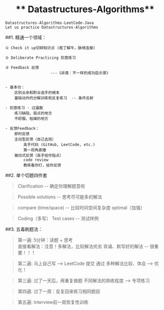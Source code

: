 # <center>** Datastructures-Algorithms**</center>
    Datastructures-Algorithms-LeetCode-Java
    Let us practice Datastructures-Algorithms

##1. 精通一个领域：

    ① Check it up切碎知识点 (庖丁解牛，脉络连接)
    
    ② Deliberate Practicing 刻意练习
    
    ③ Feedback 反馈
                        ---《异类：不一样的成功启示录》
         
                        
    - 基本功：
        区别业余和职业选手的根本
        基础动作的分解训练和反复练习  -- 条件反射
        
    - 刻意练习 - 过遍数
        练习缺陷、弱点的地方
        不舒服、枯燥的地方
        
    - 反馈Feedback：
        即时反馈 
        主动型反馈（自己去找） 
            高手代码 (GitHub, LeetCode, etc.)  
            第一视角直播 
        被动式反馈（高手给你指点） 
            code review 
            教练看你打，给你反馈

##2. 单个切题四件套

> Clarification -- 确定你理解题意啦
    
>Possible solutions -- 思考尽可能多的解法
    
>compare (time/space) -- 比较时间空间复杂度
        optimal（加强） 

>Coding（多写） 
  Test cases -- 测试样例

##3. 五毒刷题法：
>第一遍:
>5分钟：读题 + 思考  
>直接看解法：注意！多解法，比较解法优劣 
>背诵、默写好的解法 -- 很重要！！！
    
>第二遍:
>马上自己写 —> LeetCode 提交 通过
>多种解法比较、体会 —> 优化！
    
>第三遍:
>过了一天后，再重复做题 
>不同解法的熟练程度 —> 专项练习
    
>第四遍:
>过了一周：反复回来练习相同题目
    
>第五遍:
>Interview前一周恢复性训练